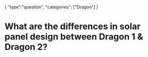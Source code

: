 {
    "type":"question",
    "categories": ["Dragon"]
}

# What are the differences in solar panel design between Dragon 1 & Dragon 2?
